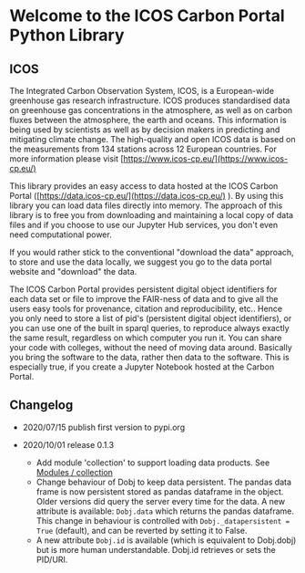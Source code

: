 # Welcome to the ICOS Carbon Portal Python Library 

## ICOS

The Integrated Carbon Observation System, ICOS, is a European-wide greenhouse gas research infrastructure. ICOS produces standardised data on greenhouse gas concentrations in the atmosphere, as well as on carbon fluxes between the atmosphere, the earth and oceans. This information is being used by scientists as well as by decision makers in predicting and mitigating climate change. The high-quality and open ICOS data is based on the measurements from 134 stations across 12 European countries. For more information please visit [https://www.icos-cp.eu/](https://www.icos-cp.eu/)

This library provides an easy access to data hosted at the ICOS Carbon Portal ([https://data.icos-cp.eu/](https://data.icos-cp.eu/) ). By using this library you can load data files directly into memory.  The approach of this library is to free you from downloading and maintaining a local copy of data files and if you choose to use our Jupyter Hub services, you don't even need computational power.

If you would rather stick to the conventional "download the data" approach, to store and use the data locally, we suggest you go to the data portal website and "download" the data.

The ICOS Carbon Portal provides persistent digital object identifiers for each data set or file to improve the FAIR-ness of data and to give all the users easy tools for provenance, citation and reproducibility, etc.. Hence you only need to store a list of pid's (persistent digital object identifiers), or you can use one of the built in sparql queries, to reproduce always exactly the same result, regardless on which computer you run it. You can share your code with colleges, without the need of moving data around. Basically you bring the software to the data, rather then data to the software. This is especially true, if you create a Jupyter Notebook hosted at the Carbon Portal.

## Changelog

- 2020/07/15 publish first version to pypi.org
- 2020/10/01 release 0.1.3

	- Add module 'collection' to support loading data products. See [Modules / collection](modules.md#collection)
	- Change behaviour of Dobj to keep data persistent. The pandas data frame is now persistent stored as pandas dataframe in the object. Older versions did query the server every time for the data. A new attribute is available: `Dobj.data` which returns the pandas dataframe. This change in behaviour is controlled with `Dobj._datapersistent = True` (default), and can be reverted by setting it to False. 
	- A new attribute `Dobj.id` is available (which is equivalent to Dobj.dobj) but is more human understandable. Dobj.id retrieves or sets the PID/URI.






